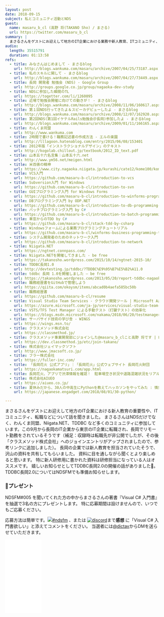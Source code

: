 ```yaml
---
layout: post
date: 2018-09-15
subject: 私とコミュニティ活動とNDS
guest:
  name: masaru_b_cl (高野 将(TAKANO Sho) / まさる)
  url: https://twitter.com/masaru_b_cl
summary: |
  まさるさんをゲストにお迎えして地方のIT企業における業務や新人教育、ITコミュニティ、転職などについて話を聞きました。
audio:
  length: 35515791
  duration: 01:13:58
refs:
  - title: みなさんはじめまして - まさるblog
    url: http://blogs.wankuma.com/masaru/archive/2007/04/25/73187.aspx
  - title: 私のスキルに関して - まさるblog
    url: http://blogs.wankuma.com/masaru/archive/2007/04/27/73449.aspx
  - title: 長岡 開発者 勉強会 (NDS) - Google Group
    url: http://groups.google.co.jp/group/nagaoka-dev-study
  - title: NDSに参加した瞬間のTL
    url: https://togetter.com/li/1260095
  - title: 近場で勉強会開催に向けての動きが！ - まさるblog
    url: http://blogs.wankuma.com/masaru/archive/2008/11/06/160617.aspx
  - title: 第１回NDS行ってきたよ＆スピーカデビューしたよ - まさるblog
    url: http://blogs.wankuma.com/masaru/archive/2008/12/07/162920.aspx
  - title: 第2回NDS(第1回イケテルRails勉強会＠長岡)参加したよ - まさるblog
    url: http://blogs.wankuma.com/masaru/archive/2009/01/11/166165.aspx
  - title: わんくま同盟
    url: http://www.wankuma.com
  - title: 2時間で書ける！職務記述書の作成方法 - エルの楽園
    url: http://lllagoon.hatenablog.com/entry/2015/06/08/153401
  - title: 2012年版「インストラクショナルデザイン」のテキスト 
    url: http://kogolab.chillout.jp/textbook/2012_ID_text.pdf
  - title: 山本五十六名言集｜山本五十六.net
    url: http://www.ym56.net/meigen.html
  - title: 米百俵の精神
    url: https://www.city.nagaoka.niigata.jp/kurashi/cate12/kome100/kome100.html
  - title: VCS入門
    url: https://github.com/masaru-b-cl/introduction-to-vcs
  - title: Subversion入門 for Windows
    url: https://github.com/masaru-b-cl/introduction-to-svn
  - title: GUIプログラミング入門 for Windows Forms
    url: https://github.com/masaru-b-cl/introduction-to-winforms-programming
  - title: DBプログラミング入門 by ODP.NET
    url: https://github.com/masaru-b-cl/introduction-to-db-programming-by-odp-dot-net
  - title: バッチプログラミング入門 by C#
    url: https://github.com/masaru-b-cl/introduction-to-batch-programming-by-csharp
  - title: 車窓からのTDD by C#
    url: https://github.com/masaru-b-cl/stack-tdd-by-csharp
  - title: Windowsフォームによる業務プログラミングチュートリアル
    url: https://github.com/masaru-b-cl/winforms-business-programming-tutorial
  - title: システム開発者のためのネットワーク入門
    url: https://github.com/masaru-b-cl/introduction-to-network
  - title: Niigata.NET
    url: https://ngtnet.connpass.com/
  - title: Niigata.NETを開催してきました - be free
    url: https://takanosho.wordpress.com/2015/10/14/ngtnet-2015-10/
  - title: TDDBC長岡1.0
    url: http://devtesting.jp/tddbc/?TDDBC%E9%95%B7%E5%B2%A11.0
  - title: tddbc 長岡 1.0を開催しました – be free
    url: https://takanosho.wordpress.com/2013/05/20/report-tddbc-nagaoka-1-0/
  - title: 職務経歴書をGitHubで管理しよう
    url: https://qiita.com/okoysm/items/abcad0b4aefa585bc50b
  - title: 職務経歴書
    url: https://github.com/masaru-b-cl/resume
  - title: Visual Studio Team Services - クラウド開発ツール | Microsoft Azure
    url: https://azure.microsoft.com/ja-jp/services/visual-studio-team-services/
  - title: VSTS/TFS Test Manager による手動テスト（打鍵テスト）の効率化
    url: https://blogs.msdn.microsoft.com/nakama/2018/06/20/testmanager/
  - title: サーバサイド技術の学び舎 - WINGS
    url: https://wings.msn.to/
  - title: クラスメソッド株式会社
    url: https://classmethod.jp/
  - title: クラスメソッド事業開発部にジョインした@masaru_b_clこと高野 将です | Developers.IO
    url: https://dev.classmethod.jp/etc/join-takano/
  - title: 株式会社ジェイマックソフト
    url: http://www.jmacsoft.co.jp/
  - title: フラー株式会社
    url: https://fuller-inc.com/
  - title: 「長岡花火 公式アプリ」｜「長岡花火」公式ウェブサイト 長岡花火財団
    url: https://nagaokamatsuri.com/app.html
  - title: 長岡花火、アプリで渋滞情報を確認！　駐車場空き状況や道路混雑状況をリアルタイムで地図に表示 | おでかけ | にいがた、びより
  - title: 株式会社AIUEO
    url: https://aiueo.co.jp/
  - title: 夏休みだから、30人の中高生にPythonを教えてハッカソンをやってみた : 情熱のミーム　清水亮
    url: https://japanese.engadget.com/2018/08/01/30-python/

---
```


まさるさんをゲストにお迎えして地方のIT企業における新人教育の重要性や、ITコミュニティ、転職などについて話を聞きました。
まさるさんはNDSだけでなく、わんくま同盟、Niigata.NET、TDDBC など多くのコミュニティに参加しています。この9月から長岡のIT企業から東京のIT企業に転職され、長岡でリモート勤務をされているそうです（補足：収録時は転職先が非公開でしたが、その後「クラスメソッド株式会社」へのジョインエントリがアップされましたので、参考リンクに追加しました）。
長岡の企業では新人教育を担当されていたそうで、沢山の資料を共有してもらいました。
資料に目を通しながら聞くとより楽しめると思います。
特に新人研修用に書かれた資料は研修担当になっている人はオススメです。
嬉しいお知らせとしてTDDBC長岡2.0の開催の話がありました🎉。
TDDBC長岡2.0についてはNDSFMでも準備お知らせします。

### 🎁プレゼント

<div class="present">
<div class="text">

<p>
NDSFM#005 を聞いてくれた方の中からまさるさんの著書『Visual C# 入門書』を抽選で3名の方にプレゼントします。
特に応募期間は設けませんので、いつでもご応募ください。
</p>

<p>
応募方法は簡単です。<a href="//twitter.com/search?q=%23ndsfm&f=tweets"><img class="twitter" src="img/twitter.png">#ndsfm</a> 、または <a href="//discord.gg/TvAWxWq"><img class="discord" src="img/discord.png" alt="discord"></a>まで<b>感想</b> に「Visual C# 入門書欲しい」と添えてコメントをください。
当選者には<a href="//twitter.com/dictav">@dictav</a>からDMを送らせていただきます。
</p>
</div>
<div class="item">
<iframe style="width:120px;height:240px;" marginwidth="0" marginheight="0" scrolling="no" frameborder="0" src="//rcm-fe.amazon-adsystem.com/e/cm?lt1=_blank&bc1=000000&IS2=1&bg1=FFFFFF&fc1=000000&lc1=0000FF&t=dictav-22&language=ja_JP&o=9&p=8&l=as4&m=amazon&f=ifr&ref=as_ss_li_til&asins=4822253554&linkId=d84d239e2f1afa7489df7ce81393b990"></iframe>
</div>
</div>
